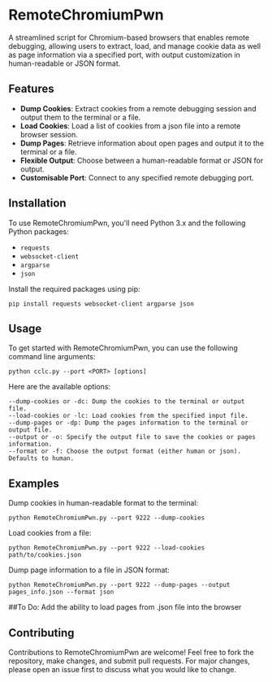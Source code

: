 # RemoteChromiumPwn
A streamlined script for Chromium-based browsers that enables remote debugging, allowing users to extract, load, and manage cookie data as well as page information via a specified port, with output customization in human-readable or JSON format.

## Features

- **Dump Cookies**: Extract cookies from a remote debugging session and output them to the terminal or a file.
- **Load Cookies**: Load a list of cookies from a json file into a remote browser session.
- **Dump Pages**: Retrieve information about open pages and output it to the terminal or a file.
- **Flexible Output**: Choose between a human-readable format or JSON for output.
- **Customisable Port**: Connect to any specified remote debugging port.

## Installation

To use RemoteChromiumPwn, you'll need Python 3.x and the following Python packages:
- `requests`
- `websocket-client`
- `argparse`
- `json`

Install the required packages using pip:

    pip install requests websocket-client argparse json

## Usage

To get started with RemoteChromiumPwn, you can use the following command line arguments:

    python cclc.py --port <PORT> [options]

Here are the available options:

    --dump-cookies or -dc: Dump the cookies to the terminal or output file.
    --load-cookies or -lc: Load cookies from the specified input file.
    --dump-pages or -dp: Dump the pages information to the terminal or output file.
    --output or -o: Specify the output file to save the cookies or pages information.
    --format or -f: Choose the output format (either human or json). Defaults to human.

## Examples

Dump cookies in human-readable format to the terminal:

    python RemoteChromiumPwn.py --port 9222 --dump-cookies

Load cookies from a file:

    python RemoteChromiumPwn.py --port 9222 --load-cookies path/to/cookies.json

Dump page information to a file in JSON format:

    python RemoteChromiumPwn.py --port 9222 --dump-pages --output pages_info.json --format json

##To Do:
Add the ability to load pages from .json file into the browser

## Contributing

Contributions to RemoteChromiumPwn are welcome! Feel free to fork the repository, make changes, and submit pull requests. For major changes, please open an issue first to discuss what you would like to change.
